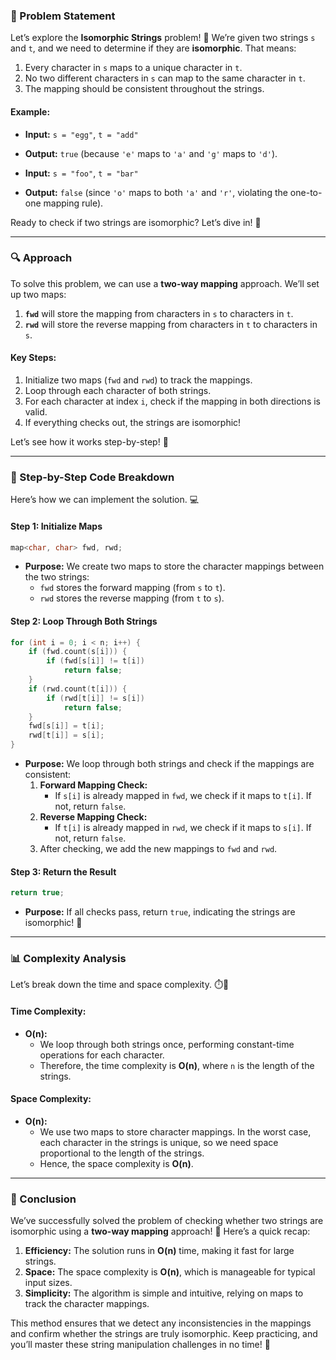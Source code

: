 ### 🚀 Problem Statement

Let’s explore the **Isomorphic Strings** problem! 🌟 We’re given two strings `s` and `t`, and we need to determine if they are **isomorphic**. That means:
1. Every character in `s` maps to a unique character in `t`.
2. No two different characters in `s` can map to the same character in `t`.
3. The mapping should be consistent throughout the strings.

#### Example:
- **Input:** `s = "egg"`, `t = "add"`
- **Output:** `true` (because `'e'` maps to `'a'` and `'g'` maps to `'d'`).

- **Input:** `s = "foo"`, `t = "bar"`
- **Output:** `false` (since `'o'` maps to both `'a'` and `'r'`, violating the one-to-one mapping rule).

Ready to check if two strings are isomorphic? Let’s dive in! 🚀

---

### 🔍 Approach

To solve this problem, we can use a **two-way mapping** approach. We’ll set up two maps:
1. **`fwd`** will store the mapping from characters in `s` to characters in `t`.
2. **`rwd`** will store the reverse mapping from characters in `t` to characters in `s`.

#### Key Steps:
1. Initialize two maps (`fwd` and `rwd`) to track the mappings.
2. Loop through each character of both strings.
3. For each character at index `i`, check if the mapping in both directions is valid.
4. If everything checks out, the strings are isomorphic!

Let’s see how it works step-by-step! 🧠

---

### 🔨 Step-by-Step Code Breakdown

Here’s how we can implement the solution. 💻

#### Step 1: Initialize Maps
```cpp
map<char, char> fwd, rwd;
```
- **Purpose:** We create two maps to store the character mappings between the two strings:
  - `fwd` stores the forward mapping (from `s` to `t`).
  - `rwd` stores the reverse mapping (from `t` to `s`).

#### Step 2: Loop Through Both Strings
```cpp
for (int i = 0; i < n; i++) {
    if (fwd.count(s[i])) {
        if (fwd[s[i]] != t[i])
            return false;
    }
    if (rwd.count(t[i])) {
        if (rwd[t[i]] != s[i])
            return false;
    }
    fwd[s[i]] = t[i];
    rwd[t[i]] = s[i];
}
```
- **Purpose:** We loop through both strings and check if the mappings are consistent:
  1. **Forward Mapping Check:** 
     - If `s[i]` is already mapped in `fwd`, we check if it maps to `t[i]`. If not, return `false`.
  2. **Reverse Mapping Check:** 
     - If `t[i]` is already mapped in `rwd`, we check if it maps to `s[i]`. If not, return `false`.
  3. After checking, we add the new mappings to `fwd` and `rwd`.

#### Step 3: Return the Result
```cpp
return true;
```
- **Purpose:** If all checks pass, return `true`, indicating the strings are isomorphic! 🎉

---

### 📊 Complexity Analysis

Let’s break down the time and space complexity. ⏱️💾

#### Time Complexity:
- **O(n):** 
  - We loop through both strings once, performing constant-time operations for each character. 
  - Therefore, the time complexity is **O(n)**, where `n` is the length of the strings.

#### Space Complexity:
- **O(n):**
  - We use two maps to store character mappings. In the worst case, each character in the strings is unique, so we need space proportional to the length of the strings.
  - Hence, the space complexity is **O(n)**.

---

### 🏁 Conclusion

We’ve successfully solved the problem of checking whether two strings are isomorphic using a **two-way mapping** approach! 🎯 Here’s a quick recap:

1. **Efficiency:** The solution runs in **O(n)** time, making it fast for large strings.
2. **Space:** The space complexity is **O(n)**, which is manageable for typical input sizes.
3. **Simplicity:** The algorithm is simple and intuitive, relying on maps to track the character mappings.

This method ensures that we detect any inconsistencies in the mappings and confirm whether the strings are truly isomorphic. Keep practicing, and you’ll master these string manipulation challenges in no time! 🌟